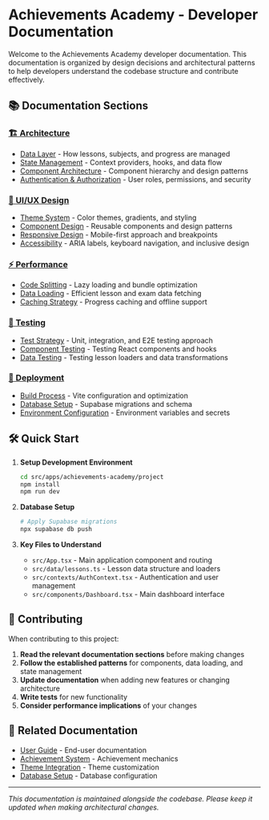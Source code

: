 # Achievements Academy - Developer Documentation

Welcome to the Achievements Academy developer documentation. This documentation is organized by design decisions and architectural patterns to help developers understand the codebase structure and contribute effectively.

## 📚 Documentation Sections

### [🏗️ Architecture](./architecture/README.md)
- [Data Layer](./architecture/data-layer.md) - How lessons, subjects, and progress are managed
- [State Management](./architecture/state-management.md) - Context providers, hooks, and data flow
- [Component Architecture](./architecture/components.md) - Component hierarchy and design patterns
- [Authentication & Authorization](./architecture/auth.md) - User roles, permissions, and security

### [🎨 UI/UX Design](./design/README.md)
- [Theme System](./design/theme-system.md) - Color themes, gradients, and styling
- [Component Design](./design/components.md) - Reusable components and design patterns
- [Responsive Design](./design/responsive.md) - Mobile-first approach and breakpoints
- [Accessibility](./design/accessibility.md) - ARIA labels, keyboard navigation, and inclusive design

### [⚡ Performance](./performance/README.md)
- [Code Splitting](./performance/code-splitting.md) - Lazy loading and bundle optimization
- [Data Loading](./performance/data-loading.md) - Efficient lesson and exam data fetching
- [Caching Strategy](./performance/caching.md) - Progress caching and offline support

### [🧪 Testing](./testing/README.md)
- [Test Strategy](./testing/strategy.md) - Unit, integration, and E2E testing approach
- [Component Testing](./testing/components.md) - Testing React components and hooks
- [Data Testing](./testing/data.md) - Testing lesson loaders and data transformations

### [🚀 Deployment](./deployment/README.md)
- [Build Process](./deployment/build.md) - Vite configuration and optimization
- [Database Setup](./deployment/database.md) - Supabase migrations and schema
- [Environment Configuration](./deployment/environment.md) - Environment variables and secrets

## 🛠️ Quick Start

1. **Setup Development Environment**
   ```bash
   cd src/apps/achievements-academy/project
   npm install
   npm run dev
   ```

2. **Database Setup**
   ```bash
   # Apply Supabase migrations
   npx supabase db push
   ```

3. **Key Files to Understand**
   - `src/App.tsx` - Main application component and routing
   - `src/data/lessons.ts` - Lesson data structure and loaders
   - `src/contexts/AuthContext.tsx` - Authentication and user management
   - `src/components/Dashboard.tsx` - Main dashboard interface

## 📖 Contributing

When contributing to this project:

1. **Read the relevant documentation sections** before making changes
2. **Follow the established patterns** for components, data loading, and state management
3. **Update documentation** when adding new features or changing architecture
4. **Write tests** for new functionality
5. **Consider performance implications** of your changes

## 🔗 Related Documentation

- [User Guide](../READEME.md) - End-user documentation
- [Achievement System](../ACHIEVEMENT_SYSTEM.md) - Achievement mechanics
- [Theme Integration](../THEME_INTEGRATION_GUIDE.md) - Theme customization
- [Database Setup](../REAL_STUDENT_DATA_SETUP.md) - Database configuration

---

*This documentation is maintained alongside the codebase. Please keep it updated when making architectural changes.* 